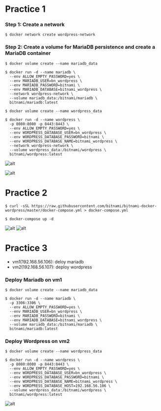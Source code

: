 # Practice 1

### Step 1: Create a network

```
$ docker network create wordpress-network
```

### Step 2: Create a volume for MariaDB persistence and create a MariaDB container

```
$ docker volume create --name mariadb_data
```
```
$ docker run -d --name mariadb \
  --env ALLOW_EMPTY_PASSWORD=yes \
  --env MARIADB_USER=bn_wordpress \
  --env MARIADB_PASSWORD=bitnami \
  --env MARIADB_DATABASE=bitnami_wordpress \
  --network wordpress-network \
  --volume mariadb_data:/bitnami/mariadb \
  bitnami/mariadb:latest
  ```

  ```
$ docker volume create --name wordpress_data
```

```
$ docker run -d --name wordpress \
  -p 8080:8080 -p 8443:8443 \
  --env ALLOW_EMPTY_PASSWORD=yes \
  --env WORDPRESS_DATABASE_USER=bn_wordpress \
  --env WORDPRESS_DATABASE_PASSWORD=bitnami \
  --env WORDPRESS_DATABASE_NAME=bitnami_wordpress \
  --network wordpress-network \
  --volume wordpress_data:/bitnami/wordpress \
  bitnami/wordpress:latest
  ```
![alt](https://user-images.githubusercontent.com/83031380/119077215-16d86e00-ba1e-11eb-97a6-4134ae6e50ad.png)

![alt](https://user-images.githubusercontent.com/83031380/119077249-2788e400-ba1e-11eb-8a71-2a9c5f9ff9be.png)

# Practice 2

```
$ curl -sSL https://raw.githubusercontent.com/bitnami/bitnami-docker-wordpress/master/docker-compose.yml > docker-compose.yml
```
```
$ docker-compose up -d
```
![alt](https://user-images.githubusercontent.com/83031380/119077558-ad0c9400-ba1e-11eb-9296-52370fd42604.png)
![alt](https://user-images.githubusercontent.com/83031380/119077567-b269de80-ba1e-11eb-8933-49ef44bc268b.png)

# Practice 3

* vm1(192.168.56.106): deloy mariadb
* vm2(192.168.56.107): deploy wordpress

### Deploy Mariadb on vm1 

```
$ docker volume create --name mariadb_data
```

```
$ docker run -d --name mariadb \
  -p 3306:3306 \
  --env ALLOW_EMPTY_PASSWORD=yes \
  --env MARIADB_USER=bn_wordpress \
  --env MARIADB_PASSWORD=bitnami \
  --env MARIADB_DATABASE=bitnami_wordpress \
  --volume mariadb_data:/bitnami/mariadb \
  bitnami/mariadb:latest
```

### Deploy Wordpress on vm2

```
$ docker volume create --name wordpress_data
```
```
$ docker run -d --name wordpress \
  -p 8080:8080 -p 8443:8443 \
  --env ALLOW_EMPTY_PASSWORD=yes \
  --env WORDPRESS_DATABASE_USER=bn_wordpress \
  --env WORDPRESS_DATABASE_PASSWORD=bitnami \
  --env WORDPRESS_DATABASE_NAME=bitnami_wordpress \
  --env WORDPRESS_DATABASE_HOST=192.168.56.106 \
  --volume wordpress_data:/bitnami/wordpress \
  bitnami/wordpress:latest
```


![alt](https://user-images.githubusercontent.com/83031380/119080920-2dce8e80-ba25-11eb-8b53-3a4635cbfebf.png)